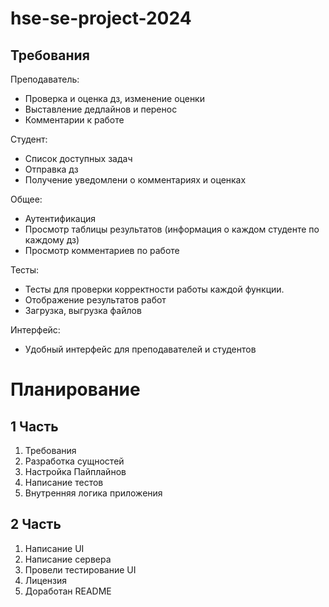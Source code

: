 # hse-se-project-2024


## Требования

Преподаватель:
- Проверка и оценка дз, изменение оценки 
- Выставление дедлайнов и перенос
- Комментарии к работе

Студент:
- Список доступных задач
- Отправка дз
- Получение уведомлени  о комментариях и оценках

Общее:
- Аутентификация
- Просмотр таблицы результатов (информация о каждом студенте по каждому дз)
- Просмотр комментариев по работе 

 Тесты:
- Тесты для проверки корректности работы каждой функции.
- Отображение результатов работ
- Загрузка, выгрузка файлов 

Интерфейс:
- Удобный интерфейс для преподавателей и студентов


# Планирование

## 1 Часть
1. Требования
2. Разработка сущностей 
3. Настройка Пайплайнов
4. Написание тестов
5. Внутренняя логика приложения


## 2 Часть
1. Написание UI
2. Написание сервера
3. Провели тестирование UI
4. Лицензия
5. Доработан README

